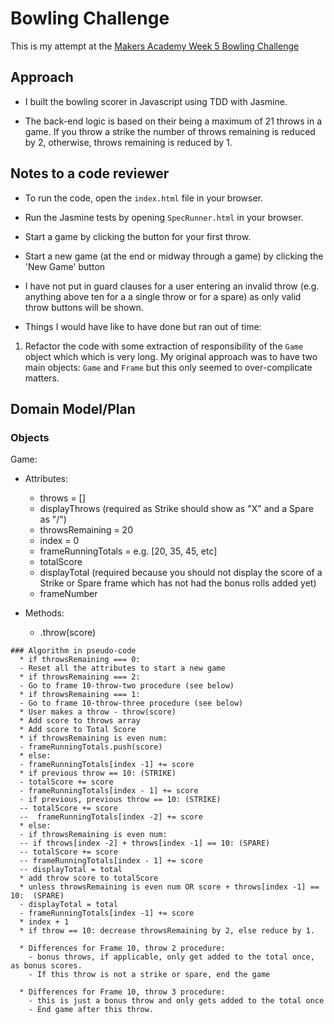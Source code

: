 # Bowling Challenge

This is my attempt at the [Makers Academy Week 5 Bowling Challenge](https://github.com/makersacademy/bowling-challenge)

## Approach
* I built the bowling scorer in Javascript using TDD with Jasmine.

* The back-end logic is based on their being a maximum of 21 throws in a game. If you throw a strike the number of throws remaining is reduced by 2, otherwise, throws remaining is reduced by 1.

## Notes to a code reviewer
* To run the code, open the ```index.html``` file in your browser.

* Run the Jasmine tests by opening ```SpecRunner.html``` in your browser.

* Start a game by clicking the button for your first throw.

* Start a new game (at the end or midway through a game) by clicking the 'New Game' button

* I have not put in guard clauses for a user entering an invalid throw (e.g. anything above ten for a a single throw or for a spare) as only valid throw buttons will be shown.

* Things I would have like to have done but ran out of time:

1. Refactor the code with some extraction of responsibility of the ```Game``` object which  which is very long. My original approach was to have two main objects: ```Game``` and ```Frame``` but this only seemed to over-complicate matters.

## Domain Model/Plan

### Objects

Game:
  * Attributes:
    - throws = []
    - displayThrows (required as Strike should show as "X" and a Spare as "/")
    - throwsRemaining = 20
    - index = 0
    - frameRunningTotals = e.g. [20, 35, 45, etc]
    - totalScore
    - displayTotal (required because you should not display the score of a Strike or Spare frame which has not had the bonus rolls added yet)
    - frameNumber

  * Methods:
    - .throw(score)

```
### Algorithm in pseudo-code
  * if throwsRemaining === 0:
  - Reset all the attributes to start a new game
  * if throwsRemaining === 2:
  - Go to frame 10-throw-two procedure (see below)
  * if throwsRemaining === 1:
  - Go to frame 10-throw-three procedure (see below)
  * User makes a throw - throw(score)
  * Add score to throws array
  * Add score to Total Score
  * if throwsRemaining is even num:
  - frameRunningTotals.push(score)
  * else:
  - frameRunningTotals[index -1] += score
  * if previous throw == 10: (STRIKE)
  - totalScore += score
  - frameRunningTotals[index - 1] += score
  - if previous, previous throw == 10: (STRIKE)
  -- totalScore += score
  --  frameRunningTotals[index -2] += score
  * else:
  - if throwsRemaining is even num:
  -- if throws[index -2] + throws[index -1] == 10: (SPARE)
  -- totalScore += score
  -- frameRunningTotals[index - 1] += score
  -- displayTotal = total
  * add throw score to totalScore
  * unless throwsRemaining is even num OR score + throws[index -1] == 10:  (SPARE)
  - displayTotal = total
  - frameRunningTotals[index -1] += score
  * index + 1
  * if throw == 10: decrease throwsRemaining by 2, else reduce by 1.

  * Differences for Frame 10, throw 2 procedure:
    - bonus throws, if applicable, only get added to the total once, as bonus scores.
    - If this throw is not a strike or spare, end the game

  * Differences for Frame 10, throw 3 procedure:
    - this is just a bonus throw and only gets added to the total once
    - End game after this throw.
```
